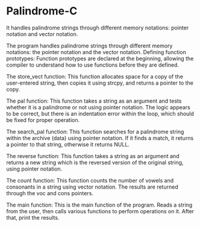 # Palindrome-C
It handles palindrome strings through different memory notations: pointer notation and vector notation.

The program handles palindrome strings through different memory notations: the pointer notation and the vector notation.
Defining function prototypes: Function prototypes are declared at the beginning, allowing the compiler to understand how to use functions before they are defined.

The store_vect function: This function allocates space for a copy of the user-entered string, then copies it using strcpy, and returns a pointer to the copy.

The pal function: This function takes a string as an argument and tests whether it is a palindrome or not using pointer notation. The logic appears to be correct, but there is an indentation error within the loop, which should be fixed for proper operation.

The search_pal function: This function searches for a palindrome string within the archive (data) using pointer notation. If it finds a match, it returns a pointer to that string, otherwise it returns NULL.

The reverse function: This function takes a string as an argument and returns a new string which is the reversed version of the original string, using pointer notation.

The count function: This function counts the number of vowels and consonants in a string using vector notation. The results are returned through the voc and cons pointers.

The main function: This is the main function of the program. Reads a string from the user, then calls various functions to perform operations on it. After that, print the results.

